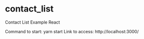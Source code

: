 # contact_list
Contact List Example React

Command to start: yarn start
Link to access: http://localhost:3000/
